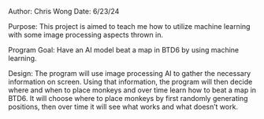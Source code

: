 Author: Chris Wong
Date: 6/23/24

Purpose:
This project is aimed to teach me how to utilize machine learning with some image processing aspects thrown in.

Program Goal:
Have an AI model beat a map in BTD6 by using machine learning.

Design:
The program will use image processing AI to gather the necessary information on screen. Using that information, the program will then decide where and when to place monkeys and over time learn how to beat a map in BTD6. It will choose where to place monkeys by first randomly generating positions, then over time it will see what works and what doesn’t work.
